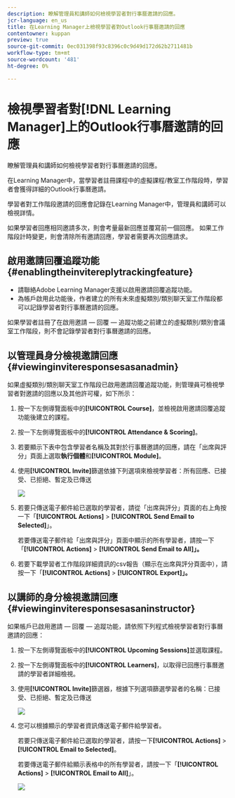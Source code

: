 ```yaml
---
description: 瞭解管理員和講師如何檢視學習者對行事曆邀請的回應。
jcr-language: en_us
title: 在Learning Manager上檢視學習者對Outlook行事曆邀請的回應
contentowner: kuppan
preview: true
source-git-commit: 0ec031398f93c8396c0c9d49d172d62b2711481b
workflow-type: tm+mt
source-wordcount: '481'
ht-degree: 0%

---
```




# 檢視學習者對[!DNL Learning Manager]上的Outlook行事曆邀請的回應

瞭解管理員和講師如何檢視學習者對行事曆邀請的回應。

在Learning Manager中，當學習者註冊課程中的虛擬課程/教室工作階段時，學習者會獲得詳細的Outlook行事曆邀請。

學習者對工作階段邀請的回應會記錄在Learning Manager中，管理員和講師可以檢視詳情。

如果學習者回應相同邀請多次，則會考量最新回應並覆寫前一個回應。 如果工作階段計時變更，則會清除所有邀請回應，學習者需要再次回應請求。

## 啟用邀請回覆追蹤功能 {#enablingtheinvitereplytrackingfeature}

* 請聯絡Adobe Learning Manager支援以啟用邀請回覆追蹤功能。
* 為帳戶啟用此功能後，作者建立的所有未來虛擬類別/類別聊天室工作階段都可以記錄學習者對行事曆邀請的回應。

如果學習者註冊了在啟用邀請 — 回覆 — 追蹤功能之前建立的虛擬類別/類別會議室工作階段，則不會記錄學習者對行事曆邀請的回應。

## 以管理員身分檢視邀請回應 {#viewinginviteresponsesasanadmin}

如果虛擬類別/類別聊天室工作階段已啟用邀請回覆追蹤功能，則管理員可檢視學習者對邀請的回應以及其他許可權，如下所示：

1. 按一下左側導覽面板中的&#x200B;**[!UICONTROL Course]**，並檢視啟用邀請回覆追蹤功能後建立的課程。
1. 按一下左側導覽面板中的&#x200B;**[!UICONTROL Attendance & Scoring]**。
1. 若要顯示下表中包含學習者名稱及其對於行事曆邀請的回應，請在「出席與評分」頁面上選取&#x200B;**執行個體**&#x200B;和&#x200B;**[!UICONTROL Module]**。
1. 使用&#x200B;**[!UICONTROL Invite]**&#x200B;篩選依據下列選項來檢視學習者：所有回應、已接受、已拒絕、暫定及已傳送

   ![](assets/invite-filter.png)

1. 若要只傳送電子郵件給已選取的學習者，請從「出席與評分」頁面的右上角按一下「**[!UICONTROL Actions]** > **[!UICONTROL Send Email to Selected]**」。

   若要傳送電子郵件給「出席與評分」頁面中顯示的所有學習者，請按一下「**[!UICONTROL Actions]** > **[!UICONTROL Send Email to All]」。**

1. 若要下載學習者工作階段詳細資訊的csv報告（顯示在出席與評分頁面中），請按一下「**[!UICONTROL Actions]** > **[!UICONTROL Export]」。**

## 以講師的身分檢視邀請回應 {#viewinginviteresponsesasaninstructor}

如果帳戶已啟用邀請 — 回覆 — 追蹤功能，請依照下列程式檢視學習者對行事曆邀請的回應：

1. 按一下左側導覽面板中的&#x200B;**[!UICONTROL Upcoming Sessions]**&#x200B;並選取課程。
1. 按一下左側導覽面板中的&#x200B;**[!UICONTROL Learners]**，以取得已回應行事曆邀請的學習者詳細檢視。
1. 使用&#x200B;**[!UICONTROL Invite]**&#x200B;篩選器，根據下列選項篩選學習者的名稱：已接受、已拒絕、暫定及已傳送

   ![](assets/invite-filter.png)

1. 您可以根據顯示的學習者資訊傳送電子郵件給學習者。

   若要只傳送電子郵件給已選取的學習者，請按一下&#x200B;**[!UICONTROL Actions]** > **[!UICONTROL Email to Selected]**。

   若要傳送電子郵件給顯示表格中的所有學習者，請按一下「**[!UICONTROL Actions]** > **[!UICONTROL Email to All]**」。

   ![](assets/instructor-actions1.png)

